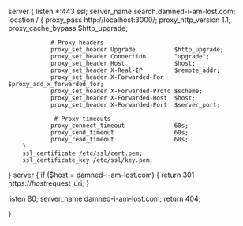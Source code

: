server {
        listen *:443 ssl;
        server_name search.damned-i-am-lost.com;
        location / {
                proxy_pass http://localhost:3000/;
                proxy_http_version                 1.1;
                proxy_cache_bypass                 $http_upgrade;

                # Proxy headers
                proxy_set_header Upgrade           $http_upgrade;
                proxy_set_header Connection        "upgrade";
                proxy_set_header Host              $host;
                proxy_set_header X-Real-IP         $remote_addr;
                proxy_set_header X-Forwarded-For   $proxy_add_x_forwarded_for;
                proxy_set_header X-Forwarded-Proto $scheme;
                proxy_set_header X-Forwarded-Host  $host;
                proxy_set_header X-Forwarded-Port  $server_port;

                 # Proxy timeouts
                proxy_connect_timeout              60s;
                proxy_send_timeout                 60s;
                proxy_read_timeout                 60s;
        }
        ssl_certificate /etc/ssl/cert.pem;
        ssl_certificate_key /etc/ssl/key.pem;

}
server {
    if ($host = damned-i-am-lost.com) {
        return 301 https://$host$request_uri;
    }


  listen 80;
  server_name damned-i-am-lost.com;
    return 404;


}
